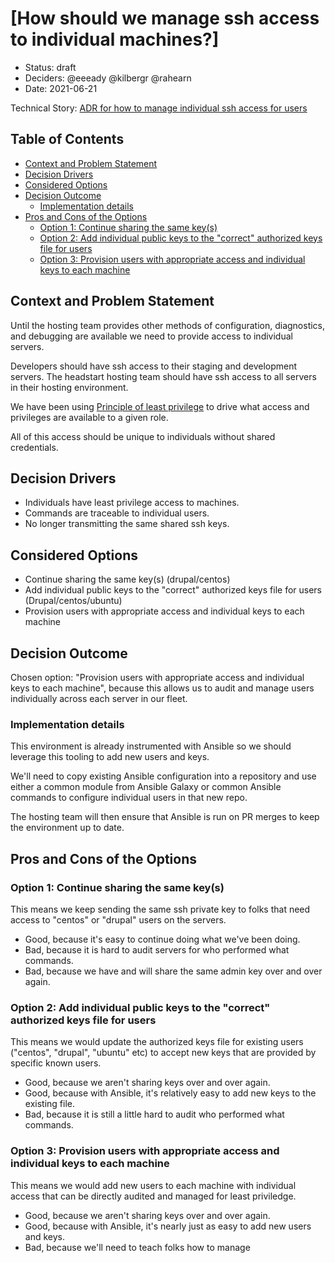 # [How should we manage ssh access to individual machines?]
<!-- Source: https://raw.githubusercontent.com/adr/madr/master/template/template.md -->

* Status: draft
* Deciders: @eeeady @kilbergr @rahearn
* Date: 2021-06-21

Technical Story: [ADR for how to manage individual ssh access for users](https://github.com/OHS-Hosting-Infrastructure/infrastructure/issues/33) <!-- optional -->

## Table of Contents

<!-- toc -->

* [Context and Problem Statement](#context-and-problem-statement)
* [Decision Drivers](#decision-drivers-)
* [Considered Options](#considered-options)
* [Decision Outcome](#decision-outcome)
  * [Implementation details](#implementation-details)
* [Pros and Cons of the Options](#pros-and-cons-of-the-options-)
  * [Option 1: Continue sharing the same key(s)](#option-1-continue-sharing-the-same-keys)
  * [Option 2: Add individual public keys to the "correct" authorized keys file for users](#option-2-add-individual-public-keys-to-the-correct-authorized-keys-file-for-users)
  * [Option 3: Provision users with appropriate access and individual keys to each machine](#option-3-provision-users-with-appropriate-access-and-individual-keys-to-each-machine)

<!-- Regenerate with "pre-commit run -a markdown-toc" -->

<!-- tocstop -->

## Context and Problem Statement

Until the hosting team provides other methods of configuration, diagnostics, and debugging are available we need to provide access to individual servers.

Developers should have ssh access to their staging and development servers.
The headstart hosting team should have ssh access to all servers in their hosting environment.

We have been using [Principle of least privilege](https://en.wikipedia.org/wiki/Principle_of_least_privilege) to drive what access and privileges are available to a given role.

All of this access should be unique to individuals without shared credentials.

## Decision Drivers <!-- optional -->

* Individuals have least privilege access to machines.
* Commands are traceable to individual users.
* No longer transmitting the same shared ssh keys.

## Considered Options

* Continue sharing the same key(s) (drupal/centos)
* Add individual public keys to the "correct" authorized keys file for users (Drupal/centos/ubuntu)
* Provision users with appropriate access and individual keys to each machine

## Decision Outcome

Chosen option: "Provision users with appropriate access and individual keys to each machine", because this allows us to audit and manage users individually across each server in our fleet.

### Implementation details

This environment is already instrumented with Ansible so we should leverage this tooling to add new users and keys.

We'll need to copy existing Ansible configuration into a repository and use either a common module from Ansible Galaxy or common Ansible commands to configure individual users in that new repo.

The hosting team will then ensure that Ansible is run on PR merges to keep the environment up to date.

## Pros and Cons of the Options <!-- optional -->

### Option 1: Continue sharing the same key(s)

This means we keep sending the same ssh private key to folks that need access to "centos" or "drupal" users on the servers.

* Good, because it's easy to continue doing what we've been doing.
* Bad, because it is hard to audit servers for who performed what commands.
* Bad, because we have and will share the same admin key over and over again.

### Option 2: Add individual public keys to the "correct" authorized keys file for users

This means we would update the authorized keys file for existing users ("centos", "drupal", "ubuntu" etc) to accept new keys that are provided by specific known users.

* Good, because we aren't sharing keys over and over again.
* Good, because with Ansible, it's relatively easy to add new keys to the existing file.
* Bad, because it is still a little hard to audit who performed what commands.

### Option 3: Provision users with appropriate access and individual keys to each machine

This means we would add new users to each machine with individual access that can be directly audited and managed for least priviledge.

* Good, because we aren't sharing keys over and over again.
* Good, because with Ansible, it's nearly just as easy to add new users and keys.
* Bad, because we'll need to teach folks how to manage
